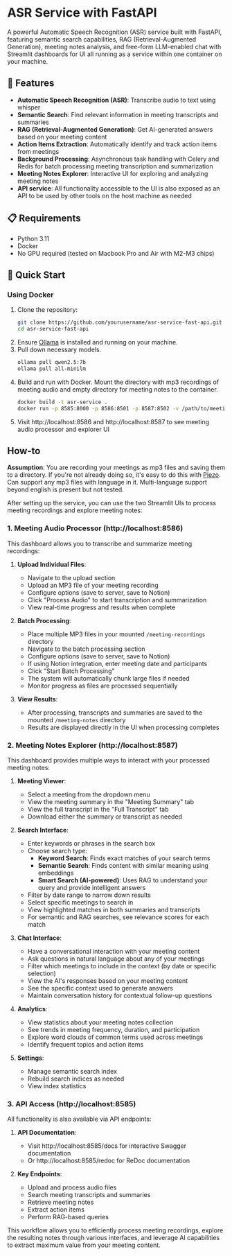 # ASR Service with FastAPI

A powerful Automatic Speech Recognition (ASR) service built with FastAPI, featuring semantic search capabilities, RAG (Retrieval-Augmented Generation), meeting notes analysis, and free-form LLM-enabled chat with Streamlit dashboards for UI all running as a service within one container on your machine. 

## 🌟 Features

- **Automatic Speech Recognition (ASR)**: Transcribe audio to text using whisper
- **Semantic Search**: Find relevant information in meeting transcripts and summaries
- **RAG (Retrieval-Augmented Generation)**: Get AI-generated answers based on your meeting content
- **Action Items Extraction**: Automatically identify and track action items from meetings
- **Background Processing**: Asynchronous task handling with Celery and Redis for batch processing meeting transcription and summarization
- **Meeting Notes Explorer**: Interactive UI for exploring and analyzing meeting notes
- **API service**: All functionality accessible to the UI is also exposed as an API to be used by other tools on the host machine as needed

## 📋 Requirements

- Python 3.11
- Docker
- No GPU required (tested on Macbook Pro and Air with M2-M3 chips)

## 🚀 Quick Start

### Using Docker

1. Clone the repository:
   ```bash
   git clone https://github.com/yourusername/asr-service-fast-api.git
   cd asr-service-fast-api
   ```
2. Ensure [Ollama](https://ollama.com/download) is installed and running on your machine. 
3. Pull down necessary models.
    ```bash
   ollama pull qwen2.5:7b
   ollama pull all-minilm
   ```
4. Build and run with Docker. Mount the directory with mp3 recordings of meeting audio and empty directory for meeting notes to the container.
    ```bash
    docker build -t asr-service .
    docker run -p 8585:8000 -p 8586:8501 -p 8587:8502 -v /path/to/meeting-notes:/meeting-notes -v /path/to/meeting/meeting-recordings:/meeting-recordings --name asr-service-local --rm asr-service
    ```
5. Visit http://localhost:8586 and http://localhost:8587 to see meeting audio processor and explorer UI

## How-to

**Assumption**: You are recording your meetings as mp3 files and saving them to a directory. If you're not already doing so, it's easy to do this with [Piezo](https://rogueamoeba.com/piezo/). Can support any mp3 files with language in it. Multi-language support beyond english is present but not tested.

After setting up the service, you can use the two Streamlit UIs to process meeting recordings and explore meeting notes:

### 1. Meeting Audio Processor (http://localhost:8586)

This dashboard allows you to transcribe and summarize meeting recordings:

1. **Upload Individual Files**:
   - Navigate to the upload section
   - Upload an MP3 file of your meeting recording
   - Configure options (save to server, save to Notion)
   - Click "Process Audio" to start transcription and summarization
   - View real-time progress and results when complete

2. **Batch Processing**:
   - Place multiple MP3 files in your mounted `/meeting-recordings` directory
   - Navigate to the batch processing section
   - Configure options (save to server, save to Notion)
   - If using Notion integration, enter meeting date and participants
   - Click "Start Batch Processing"
   - The system will automatically chunk large files if needed
   - Monitor progress as files are processed sequentially

3. **View Results**:
   - After processing, transcripts and summaries are saved to the mounted `/meeting-notes` directory
   - Results are displayed directly in the UI when processing completes

### 2. Meeting Notes Explorer (http://localhost:8587)

This dashboard provides multiple ways to interact with your processed meeting notes:

1. **Meeting Viewer**:
   - Select a meeting from the dropdown menu
   - View the meeting summary in the "Meeting Summary" tab
   - View the full transcript in the "Full Transcript" tab
   - Download either the summary or transcript as needed

2. **Search Interface**:
   - Enter keywords or phrases in the search box
   - Choose search type:
     - **Keyword Search**: Finds exact matches of your search terms
     - **Semantic Search**: Finds content with similar meaning using embeddings
     - **Smart Search (AI-powered)**: Uses RAG to understand your query and provide intelligent answers
   - Filter by date range to narrow down results
   - Select specific meetings to search in
   - View highlighted matches in both summaries and transcripts
   - For semantic and RAG searches, see relevance scores for each match

3. **Chat Interface**:
   - Have a conversational interaction with your meeting content
   - Ask questions in natural language about any of your meetings
   - Filter which meetings to include in the context (by date or specific selection)
   - View the AI's responses based on your meeting content
   - See the specific context used to generate answers
   - Maintain conversation history for contextual follow-up questions

4. **Analytics**:
   - View statistics about your meeting notes collection
   - See trends in meeting frequency, duration, and participation
   - Explore word clouds of common terms used across meetings
   - Identify frequent topics and action items

5. **Settings**:
   - Manage semantic search index
   - Rebuild search indices as needed
   - View index statistics

### 3. API Access (http://localhost:8585)

All functionality is also available via API endpoints:

1. **API Documentation**:
   - Visit http://localhost:8585/docs for interactive Swagger documentation
   - Or http://localhost:8585/redoc for ReDoc documentation

2. **Key Endpoints**:
   - Upload and process audio files
   - Search meeting transcripts and summaries
   - Retrieve meeting notes
   - Extract action items
   - Perform RAG-based queries

This workflow allows you to efficiently process meeting recordings, explore the resulting notes through various interfaces, and leverage AI capabilities to extract maximum value from your meeting content.



